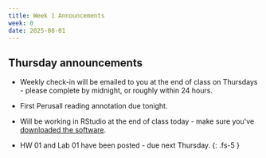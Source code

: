 ```yaml
---
title: Week 1 Announcements
week: 0
date: 2025-08-01
---
```


## Thursday announcements 

+ Weekly check-in will be emailed to you at the end of class on Thursdays - please complete by midnight, or roughly within 24 hours.

+ First Perusall reading annotation due tonight. 

+ Will be working in RStudio at the end of class today - make sure you've [downloaded the software](https://kgfitzgerald.github.io/stat-5700/rstudio/).

+ HW 01 and Lab 01 have been posted - due next Thursday. 
{: .fs-5 }
